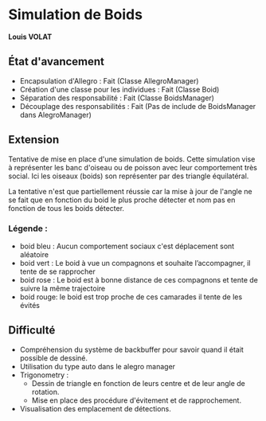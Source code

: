 # Simulation de Boids
**Louis VOLAT**

## État d'avancement
* Encapsulation d'Allegro : Fait (Classe AllegroManager)
* Création d'une classe pour les individues : Fait (Classe Boid)
* Séparation des responsabilité : Fait (Classe BoidsManager)
* Découplage des responsabilités : Fait (Pas de include de BoidsManager dans AlegroManager)

## Extension
Tentative de mise en place d'une simulation de boids. Cette simulation vise à représenter les banc d'oiseau ou de poisson avec leur comportement très social. Ici les oiseaux (boids) son représenter par des triangle équilatéral.

La tentative n'est que partiellement réussie car la mise à jour de l'angle ne se fait que en fonction du boid le plus proche détecter et nom pas en fonction de tous les boids détecter.

### Légende :

* boid bleu : Aucun comportement sociaux c'est déplacement sont aléatoire
* boid vert : Le boid à vue un compagnons et souhaite l’accompagner, il tente de se rapprocher
* boid rose : Le boid est à bonne distance de ces compagnons et tente de suivre la même trajectoire
* boid rouge: le boid est trop proche de ces camarades il tente de les évités



## Difficulté

* Compréhension du système de backbuffer pour savoir quand il était possible de dessiné.
* Utilisation du type auto dans le alegro manager
* Trigonometry :
    * Dessin de triangle en fonction de leurs centre et de leur angle de rotation.
    * Mise en place des procédure d'évitement et de rapprochement.
* Visualisation des emplacement de détections.